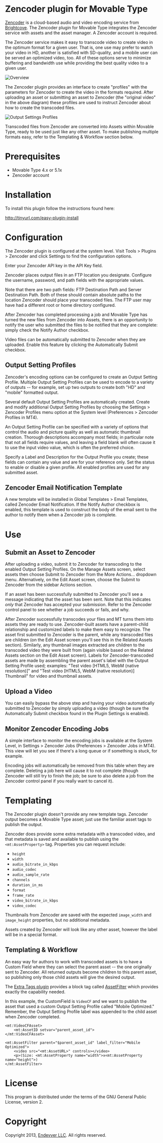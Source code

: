 # Zencoder plugin for Movable Type

[Zencoder](http://zencoder.com) is a cloud-based audio and video encoding service from [Brightcove](http://brightcove.com). The Zencoder plugin for Movable Type integrates the Zencoder service with assets and the asset manager. A Zencoder account is required.

The Zencoder service makes it easy to transcode video to create video in the optimum format for a given user. That is, one use may prefer to watch your video in HD, another is satisfied with SD-quality, and a mobile user can be served an optimized video, too. All of these options serve to minimize buffering and bandwidth use while providing the best quality video to a given user.

![Overview](https://github.com/endevver/mt-plugin-zencoder/blob/master/plugins/Zencoder/static/documentation/overview.png?raw=true)

The Zencoder plugin provides an interface to create "profiles" with the parameters for Zencoder to create the video in the formats required. After uploading an asset or submitting an asset to Zencoder (the "original video" in the above diagram) these profiles are used to instruct Zencoder about how to create the transcoded files.

![Output Settings Profiles](https://github.com/endevver/mt-plugin-zencoder/blob/master/plugins/Zencoder/static/documentation/profiles-listing.png?raw=true)

Transcoded files from Zencoder are converted into Assets within Movable Type, ready to be used just like any other asset. To make publishing multiple formats easy, refer to the Templating & Workflow section below.


# Prerequisites

* Movable Type 4.x or 5.1x
* Zencoder account


# Installation

To install this plugin follow the instructions found here:

http://tinyurl.com/easy-plugin-install


# Configuration

The Zencoder plugin is configured at the system level. Visit Tools > Plugins > Zencoder and click Settings to find the configuration options.

Enter your Zencoder API key in the API Key field.

Zencoder places output files in an FTP location you designate. Configure the username, password, and path fields with the appropriate values.

Note that there are two path fields: FTP Destination Path and Server Destination Path. Both of these should contain absolute paths to the location Zencoder should place your transcoded files. The FTP user may have had a different root or home directory configured.

After Zencoder has completed processing a job and Movable Type has turned the new files from Zencoder into Assets, there is an opportunity to notify the user who submitted the files to be notified that they are complete: simply check the Notify Author checkbox.

Video files can be automatically submitted to Zencoder when they are uploaded. Enable this feature by clicking the Automatically Submit checkbox.

## Output Setting Profiles

Zencoder's encoding options can be configured to create an Output Setting Profile. Multiple Output Setting Profiles can be used to encode to a variety of outputs -- for example, set up two outputs to create both "HD" and "mobile" formatted output.

Several default Output Setting Profiles are automatically created. Create and modify additional Output Setting Profiles by choosing the Settings > Zencoder Profiles menu option at the System level (Preferences > Zencoder Profiles in MT4).

An Output Setting Profile can be specified with a variety of options that control the audio and picture quality as well as automatic thumbnail creation. Thorough descriptions accompany most fields; in particular note that not all fields require values, and leaving a field blank will often cause it to use the input video value, which is often the preferred choice.

Specify a Label and Description for the Output Profile you create; these fields can contain any value and are for your reference only. Set the status to enable or disable a given profile. All enabled profiles are used for any submitted asset.

## Zencoder Email Notification Template

A new template will be installed in Global Templates > Email Templates, called Zencoder Email Notification. If the Notify Author checkbox is enabled, this template is used to construct the body of the email sent to the author to notify them when a Zencoder job is complete.


# Use

## Submit an Asset to Zencoder

After uploading a video, submit it to Zencoder for transcoding to the enabled Output Setting Profiles. On the Manage Assets screen, select assets then choose Submit to Zencoder from the More Actions... dropdown menu. Alternatively, on the Edit Asset screen, choose the Submit to Zencoder from the sidebar Actions section.

If an asset has been successfully submitted to Zencoder you'll see a message indicating that the asset has been sent. Note that this indicates *only* that Zencoder has accepted your submission. Refer to the Zencoder control panel to see whether a job succeeds or fails, and why.

After Zencoder successfully transcodes your files and MT turns them into assets they are ready to use. Zencoder-built assets have a parent-child relationship and customized labels to make them easy to recognize. The asset first submitted to Zencoder is the parent, while any transcoded files are children (on the Edit Asset screen you'll see this in the Related Assets section). Similarly, any thumbnail images extracted are children to the transcoded video they were built from (again visible based on the Related Assets section on the Edit Asset screen). Labels for Zencoder-transcoded assets are made by assembling the parent asset's label with the Output Setting Profile used; examples: "Test video [HTML5, WebM (native resolution)]" and "Test video [HTML5, WebM (native resolution)] Thumbnail" for video and thumbnail assets.

## Upload a Video

You can easily bypass the above step and having your video automatically submitted to Zencoder by simply uploading a video (though be sure the Automatically Submit checkbox found in the Plugin Settings is enabled).

## Monitor Zencoder Encoding  Jobs

A simple interface to monitor the encoding jobs is available at the System Level, in Settings > Zencoder Jobs (Preferences > Zencoder Jobs in MT4). This view will let you see if there's a long queue or if something is stuck, for example.

Encoding jobs will automatically be removed from this table when they are complete. Deleting a job here will cause it to not complete (though Zencoder will still try to finish the job; be sure to also delete a job from the Zencoder control panel if you really want to cancel it).


# Templating

The Zencoder plugin doesn't provide any new template tags. Zencoder output becomes a Movable Type asset; just use the familiar asset tags to publish the output.

Zencoder does provide some extra metadata with a transcoded video, and that metadata is saved and available to publish using the `<mt:AssetProperty>` tag. Properties you can request include:

* `height`
* `width`
* `audio_bitrate_in_kbps`
* `audio_codec`
* `audio_sample_rate`
* `channels`
* `duration_in_ms`
* `format`
* `frame_rate`
* `video_bitrate_in_kbps`
* `video_codec`

Thumbnails from Zencoder are saved with the expected `image_width` and `image_height` properties, but no additional metadata.

Assets created by Zencoder will look like any other asset, however the label will be in a special format.

## Templating & Workflow

An easy way for authors to work with transcoded assets is to have a Custom Field where they can select the parent asset -- the one originally sent to Zencoder. All returned outputs become children to this parent asset, so publishing only those child assets will give the desired output.

The [Extra Tags plugin](https://github.com/endevver/mt-plugin-extratags) provides a block tag called [AssetFilter](https://github.com/endevver/mt-plugin-extratags#mtassetfiltermtassetfilter) which provides exactly the capability needed.

In this example, the CustomField is `VideoCF` and we want to publish the asset that used a custom Output Setting Profile called "Mobile Optimized." Remember, the Output Setting Profile label was appended to the child asset when Zencoder completed.

    <mt:VideoCFAsset>
        <mt:AssetID setvar="parent_asset_id">
    </mt:VideoCFAsset>

    <mt:AssetFilter parent="$parent_asset_id" label_filter="Mobile Optimized">
        <video src="<mt:AssetURL>" controls></video>
        <p>(Size: <mt:AssetProperty name="width">x<mt:AssetProperty name="height">)
    </mt:AssetFilter>


# License

This program is distributed under the terms of the GNU General Public License,
version 2.

# Copyright

Copyright 2013, [Endevver LLC](http://endevver.com). All rights reserved.
